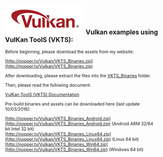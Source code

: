 ![Vulkan](VKTS_Documentation/images/vulkan_logo.png)
Vulkan examples using VulKan ToolS (VKTS):
------------------------------------------
  
Before beginning, please download the assets from my website:
  
[http://nopper.tv/Vulkan/VKTS_Binaries.zip](http://nopper.tv/Vulkan/VKTS_Binaries.zip)
  
After downloading, please extract the files into the [VKTS_Binaries](VKTS_Binaries/README.md) folder.
  
  
Then, please read the following document:
  
[VulKan ToolS (VKTS) Documentation](VKTS_Documentation/README.md)
  
  
Pre-build binaries and assets can be downloaded here (last update 10/03/2016):
  
[http://nopper.tv/Vulkan/VKTS_Binaries_Android.zip](http://nopper.tv/Vulkan/VKTS_Binaries_Android.zip) (Android ARM 32/64 bit Intel 32 bit)  
[http://nopper.tv/Vulkan/VKTS_Binaries_Linux64.zip](http://nopper.tv/Vulkan/VKTS_Binaries_Linux64.zip) (Linux 64 bit)  
[http://nopper.tv/Vulkan/VKTS_Binaries_Win64.zip](http://nopper.tv/Vulkan/VKTS_Binaries_Win64.zip) (Windows 64 bit)  
